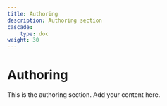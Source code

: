 ```yaml
---
title: Authoring
description: Authoring section
cascade:
    type: doc
weight: 30
---
```


# Authoring

This is the authoring section. Add your content here.

<!-- TODO: Customize this section -->
